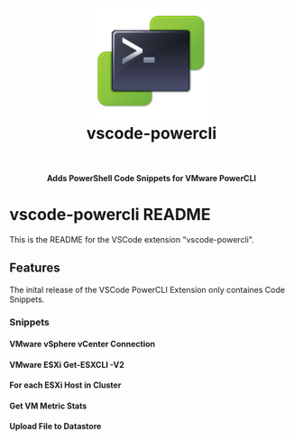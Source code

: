 <h1 align="center">
  <br>
    <img src="images/PowerCLI_Icon.png" alt="logo" width="200">
  <br>
  vscode-powercli
  <br>
  <br>
</h1>

<h4 align="center">Adds PowerShell Code Snippets for VMware PowerCLI</h4>

# vscode-powercli README

This is the README for the VSCode extension "vscode-powercli". 

## Features

The inital release of the VSCode PowerCLI Extension only containes Code Snippets.

### Snippets

#### VMware vSphere vCenter Connection

#### VMware ESXi Get-ESXCLI -V2

#### For each ESXi Host in Cluster

#### Get VM Metric Stats

#### Upload File to Datastore
